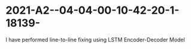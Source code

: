 # 2021-A2--04-04-00-10-42-20-1-18139-
I have performed line-to-line fixing using LSTM Encoder-Decoder Model
